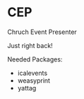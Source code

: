 # CEP
Chruch Event Presenter

Just right back!

Needed Packages:
- icalevents
- weasyprint
- yattag
